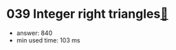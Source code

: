 039 Integer right triangles[:link:](http://projecteuler.net/problem=39)  
========================

- answer: 840 
- min used time: 103 ms

